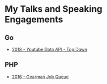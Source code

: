 # My Talks and Speaking Engagements

## Go

* [2018 - Youtube Data API - Top Down](2018-11-01-golang-youtube-data-api-top-down)

## PHP

* [2016 - Gearman Job Queue](2016-06-23-php-gearman-job-queue)
